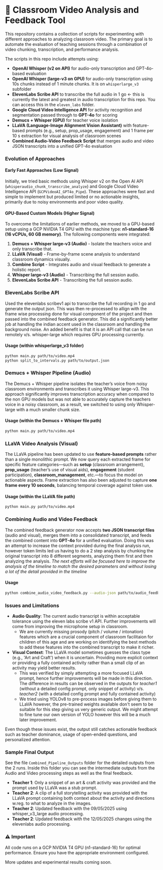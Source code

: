 # 🎥 Classroom Video Analysis and Feedback Tool

This repository contains a collection of scripts for experimenting with different approaches to analyzing classroom video. The primary goal is to automate the evaluation of teaching sessions through a combination of video chunking, transcription, and performance analysis.

The scripts in this repo include attempts using:

- **OpenAI Whisper (v2 on API)** for audio-only transcription and GPT-4o-based evaluation
- **OpenAI Whisper (large-v3 on GPU)** for audio-only transcription using 10s chunks instead of 1 minute chunks. It is on `whisperlarge_v3` subfolder
- **ElevenLabs Scribe API** to transcribe the full audio in 1 go <- this is currently the latest and greatest in audio transcription for this repo. You can access this in the `eleven_labs` folder.
- **Google Cloud Video Intelligence API** for activity recognition and segmentation passed through to **GPT-4o** for scoring
- **Demucs + Whisper (GPU)** for teacher voice isolation
- **LLaVA (Language-Image Alignment Vision Assistant)** with feature-based prompts (e.g., setup, prop_usage, engagement) and 1 frame per 10 s extraction for visual analysis of classroom scenes
- **Combined Audio-Video Feedback Script** that merges audio and video JSON transcripts into a unified GPT-4o evaluation

### Evolution of Approaches

#### Early Fast Approaches (Low Signal)
Initially, we tried basic methods using Whisper v2 on the Open AI API (`whisperaudio_chunk_transcribe_analyze`) and Google Cloud Video Intelligence API (`GCPVideoAI_GPT4o_Pipe`). These approaches were fast and simple to implement but produced limited or no actionable insights, primarily due to noisy environments and poor video quality.

#### GPU-Based Custom Models (Higher Signal)
To overcome the limitations of earlier methods, we moved to a GPU-based setup using a GCP NVIDIA T4 GPU with the machine type: **n1-standard-16 (16 vCPUs, 60 GB memory)**. The following components were integrated:

1. **Demucs + Whisper large-v3 (Audio)** - Isolate the teachers voice and only transcribe that. 
2. **LLaVA (Visual)** - Frame-by-frame scene analysis to understand classroom dynamics visually.
3. **Combine Script** - Integrates audio and visual feedback to generate a holistic report.
4.  **Whisper large-v3 (Audio)** - Transcribing the full session audio.
5.  **ElevenLabs Scribe API** - Transcribing the full session audio.

### ElevenLabs Scribe API
Used the elevenlabs scribev1 api to transcribe the full recording in 1 go and generate the output json. This was then re-processed to allign with the frame wise processing done for visual component of the project and then passed into the combined feedback generator. This did a significantly better job at handling the indian accent used in the classroom and handling the background noise. An added benefit is that it is an API call that can be run remotely v/s. whisper-large which requires GPU processing currently. 

#### Usage (within whisperlarge_v3 folder)
```bash
python main.py path/to/video.mp4
python split_to_intervals.py path/to/output.json
```

### Demucs + Whisper Pipeline (Audio)
The Demucs + Whisper pipeline isolates the teacher’s voice from noisy classroom environments and transcribes it using Whisper large-v3. This approach significantly improves transcription accuracy when compared to the non GPU models but was not able to accurately capture the teachers voice in a noisy classroom, as a result, we switched to using only Whisper-large with a much smaller chunk size. 

#### Usage (within the Demucs + Whisper file path)
```bash
python main.py path/to/video.mp4
```

### LLaVA Video Analysis (Visual)
The LLaVA pipeline has been updated to use **feature-based prompts** rather than a single monolithic prompt. We now query each extracted frame for specific feature categories—such as **setup** (classroom arrangement), **prop_usage** (teacher’s use of visual aids), **engagement** (student participation), **classroom_management**, etc.—to focus the model on actionable aspects. Frame extraction has also been adjusted to capture **one frame every 10 seconds**, balancing temporal coverage against token use.

#### Usage (within the LLaVA file path)
```bash
python main.py path/to/video.mp4
```

### Combining Audio and Video Feedback
The combined feedback generator now accepts **two JSON transcript files** (audio and visual), merges them into a consolidated transcript, and feeds the combined content into **GPT-4o** for a unified evaluation. Doing this was an attempt to increase the context provided during the final analysis run, however token limits led us having to do a 2 step analysis by chunking the original transcript into 8 different segments, analyzing them first and then analyzing the analysis.
_The next efforts will be focused here to improve the analysis of the timeline to match the desired parameters and without losing a lot of the detail provided in the timeline_

#### Usage
```bash
python combine_audio_video_feedback.py --audio-json path/to/audio_feedback.json --video-json path/to/video_feedback.json
```

### Issues and Limitations
- **Audio Quality**: The current audio transcript is within acceptable tolerance using the eleven labs scribe v1 API. Further improvements will come from improving the microphone setup in classroom.
    - We are currently missing prosody (pitch / volume / intonation) features which are a crucial component of classroom facilitaion for children of this age and are working on identifying the best methods to add these features into the combined transcript to make it richer. 
- **Visual Context**: The LLaVA model sometimes guesses the class type (e.g., 'Art and Craft') when it is uncertain. Providing more explicit context or providing a fully contained activity rather than a small clip of an activity may yield better results. 
    - This was verified by simply attempting a more focused LLaVA prompt, hence further improvements will be made in this direction. The difference in results can be observed in the outputs for _teacher1_ (without a detailed config prompt, only snippet of activity) v/s. _teacher2_ (with a detailed config prompt and fully contained activity)
    - We tried using  YOLOv8 to pre-process images before giving them to LLaVA however, the pre-trained weights available don't seem to be suitable for this step giving us very generic output. We might attempt to fine tune our own version of YOLO however this will be a much later improvement. 

Even though these issues exist, the output still catches actionable feedback such as teacher dominance, usage of open-ended questions, and personalized attention.

### Sample Final Output
See the file `Combined_Pipeline_Outputs` folder for the detailed outputs from the 2 runs. Inside this folder you can see the intermediate outputs from the Audio and Video processing steps as well as the final feedback. 
- **Teacher 1**: Only a snippet of an art & craft activity was provided and the prompt used by LLaVA was a stub prompt. 
- **Teacher 2**: A clip of a full storytelling activity was provided with the LLaVA prompt containing both context about the activity and directions w.reg. to what to analyze in the images. 
- **Teacher 2**: Updated feedback with the 09/05/2025 using whisper_v3_large audio processing.
- **Teacher 2**: Updated feedback with the 12/05/2025 changes using the elevenlabs audio processing.

### ⚠️ Important
All code runs on a GCP NVIDIA T4 GPU (n1-standard-16) for optimal performance. Ensure you have the appropriate environment configured.

More updates and experimental results coming soon.
